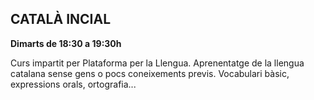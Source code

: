 ## CATALÀ INCIAL

**Dimarts de 18:30 a 19:30h**

Curs impartit per Plataforma per la Llengua. Aprenentatge de la llengua catalana sense gens o pocs coneixements previs. Vocabulari bàsic, expressions orals, ortografia...
